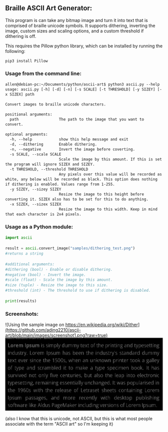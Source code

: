 ## Braille ASCII Art Generator:

This program is can take any bitmap image and turn it into text that is comprised of braille unicode symbols. It supports dithering, inverting the image, custom sizes and scaling options, and a custom threshold if dithering is off. 

This requires the Pillow python library, which can be installed by running the following:
```
pip3 install Pillow
```

### Usage from the command line:

```
allen@debian-pc:~/Documents/python/ascii-art$ python3 ascii.py --help
usage: ascii.py [-h] [-d] [-n] [-s SCALE] [-t THRESHOLD] [-y SIZEY] [-x SIZEX] path

Convert images to braille unicode characters.

positional arguments:
  path                  The path to the image that you want to convert.

optional arguments:
  -h, --help            show this help message and exit
  -d, --dithering       Enable dithering.
  -n, --negative        Invert the image before coverting.
  -s SCALE, --scale SCALE
                        Scale the image by this amount. If this is set the program will ignore SIZEX and SIZEY.
  -t THRESHOLD, --threshold THRESHOLD
                        Any pixels over this value will be recorded as white, any below will be recorded as black. This option does nothing if dithering is enabled. Values range from 1-255.
  -y SIZEY, --sizey SIZEY
                        Resize the image to this height before converting it. SIZEX also has to be set for this to do anything.
  -x SIZEX, --sizex SIZEX
                        Resize the image to this width. Keep in mind that each character is 2x4 pixels.
```

### Usage as a Python module:

```python
import ascii

result = ascii.convert_image("samples/dithering_test.png")
#returns a string

#additional arguments:
#dithering (bool) - Enable or disable dithering.
#negative (bool) - Invert the image.
#scale (float) - Scale the image by this amount.
#size (tuple) - Resize the image to this size.
#threshold (int) - The threshold to use if dithering is disabled.

print(results)
```

### Screenshots:
![Using the sample image on https://en.wikipedia.org/wiki/Dither](https://github.com/ading2210/ascii-art/blob/main/images/screenshot1.png?raw=true)
![Using a screenshot of some text](https://github.com/ading2210/ascii-art/blob/main/images/screenshot2.png?raw=true)

(also I know that this is unicode, not ASCII, but this is what most people associate with the term "ASCII art" so I'm keeping it)
